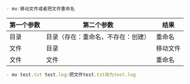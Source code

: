 ```javascript
- mv:移动文件或者把文件重命名
```
第一个参数 | 第二个参数 | 结果 |
--- | --- |---
目录 | 目录（存在：重命名，不存在：创建） | 重命名 |
文件 |目录 |移动文件
文件 |文件 |重命名
```javascript
- mv test.txt test.log:把文件test.txt改为test.log
```

